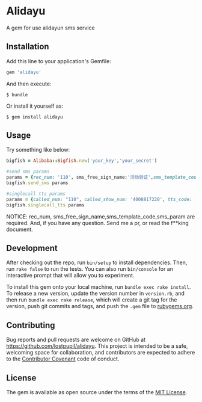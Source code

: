 # Alidayu

A gem for use alidayun sms service

## Installation

Add this line to your application's Gemfile:

```ruby
gem 'alidayu'
```

And then execute:

    $ bundle

Or install it yourself as:

    $ gem install alidayu

## Usage

Try something like below:

```ruby
bigfish = Alibaba::Bigfish.new('your_key','your_secret')

#send sms params
params = {rec_num: '110', sms_free_sign_name:'活动验证',sms_template_code: 'SMS_4775414', sms_param: {code:'123456', product:'药药灵',item:'吃药'}}
bigfish.send_sms params

#singlecall tts params
params = {called_num: "110", called_show_num: '4008817220', tts_code: 'TTS_5680001', tts_param: {code:'123456', product:'药药灵',item:'吃药'}}
bigfish.singlecall_tts params
```

NOTICE:
rec_num, sms_free_sign_name,sms_template_code,sms_param are required.
And, if you have any question. Send me a pr, or read the f**king document.

## Development

After checking out the repo, run `bin/setup` to install dependencies. Then, run `rake false` to run the tests. You can also run `bin/console` for an interactive prompt that will allow you to experiment.

To install this gem onto your local machine, run `bundle exec rake install`. To release a new version, update the version number in `version.rb`, and then run `bundle exec rake release`, which will create a git tag for the version, push git commits and tags, and push the `.gem` file to [rubygems.org](https://rubygems.org).

## Contributing

Bug reports and pull requests are welcome on GitHub at https://github.com/lostpupil/alidayu. This project is intended to be a safe, welcoming space for collaboration, and contributors are expected to adhere to the [Contributor Covenant](contributor-covenant.org) code of conduct.


## License

The gem is available as open source under the terms of the [MIT License](http://opensource.org/licenses/MIT).
